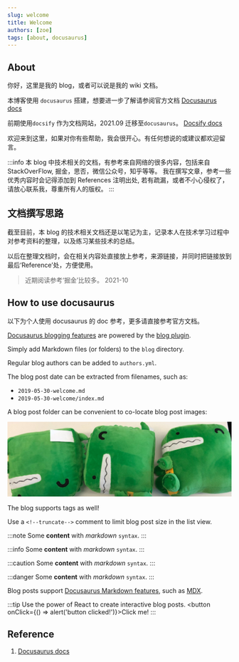 ```yaml
---
slug: welcome
title: Welcome
authors: [zoe]
tags: [about, docusaurus]
---
```


## About

你好，这里是我的 blog，或者可以说是我的 wiki 文档。

本博客使用 `docusaurus` 搭建，想要进一步了解请参阅官方文档 [Docusaurus docs](https://docusaurus.io/docs)

前期使用`docsify` 作为文档网站，2021.09 迁移至`docusaurus`。 [Docsify docs](https://docsify.js.org/#/zh-cn/)

欢迎来到这里，如果对你有些帮助，我会很开心。有任何想说的或建议都欢迎留言。

:::info
本 blog 中技术相关的文档，有参考来自网络的很多内容，包括来自 StackOverFlow, 掘金，思否，微信公众号，知乎等等。
我在撰写文章，参考一些优秀内容时会记得添加到 References 注明出处, 若有疏漏，或者不小心侵权了，请放心联系我，尊重所有人的版权。
:::

<!--truncate-->

## 文档撰写思路

截至目前，本 blog 的技术相关文档还是以笔记为主，记录本人在技术学习过程中对参考资料的整理，以及练习某些技术的总结。

以后在整理文档时，会在相关内容处直接放上参考，来源链接，并同时把链接放到最后‘Reference’处，方便使用。

> 近期阅读参考‘掘金’比较多。 2021-10

## How to use docusaurus

以下为个人使用 docusaurus 的 doc 参考，更多请直接参考官方文档。

[Docusaurus blogging features](https://docusaurus.io/docs/blog) are powered by the [blog plugin](https://docusaurus.io/docs/api/plugins/@docusaurus/plugin-content-blog).

Simply add Markdown files (or folders) to the `blog` directory.

Regular blog authors can be added to `authors.yml`.

The blog post date can be extracted from filenames, such as:

- `2019-05-30-welcome.md`
- `2019-05-30-welcome/index.md`

A blog post folder can be convenient to co-locate blog post images:

![Docusaurus Plushie](./docusaurus-plushie-banner.jpeg)

The blog supports tags as well!

Use a `<!--truncate-->` comment to limit blog post size in the list view.

:::note
Some **content** with _markdown_ `syntax`.
:::

:::info
Some **content** with _markdown_ `syntax`.
:::

:::caution
Some **content** with _markdown_ `syntax`.
:::

:::danger
Some **content** with _markdown_ `syntax`.
:::

Blog posts support [Docusaurus Markdown features](https://docusaurus.io/docs/markdown-features), such as [MDX](https://mdxjs.com/).

:::tip
Use the power of React to create interactive blog posts.
<button onClick={() => alert('button clicked!')}>Click me!</button>
:::

## Reference

1. [Docusaurus docs](https://docusaurus.io/docs)
